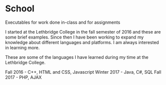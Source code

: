 # School
Executables for work done in-class and for assignments

I started at the Lethbridge College in the fall semester of 2016 and these are some brief examples. Since then I have been working to expand my knowledge
about different languages and platforms. I am always interested in learning more.

These are some of the languages I have learned during my time at the Lethbridge College.

Fall 2016 - C++, HTML and CSS, Javascript
Winter 2017 - Java, C#, SQL
Fall 2017 - PHP, AJAX
